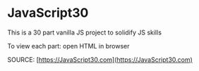 # JavaScript30

This is a 30 part vanilla JS project to solidify JS skills

To view each part: open HTML in browser

SOURCE: [https://JavaScript30.com](https://JavaScript30.com)


